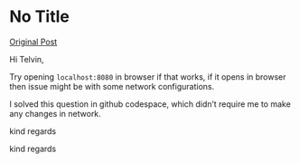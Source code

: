 # No Title

[Original Post](https://discourse.onlinedegree.iitm.ac.in/t/161120/18)

<p>Hi Telvin,</p>
<p>Try opening <code>localhost:8080</code> in browser if that works, if it opens in browser then issue might be with some network configurations.</p>
<p>I solved this question in github codespace, which didn’t require me to make any changes in network.</p>
<p>kind regards</p>
<p>kind regards</p>